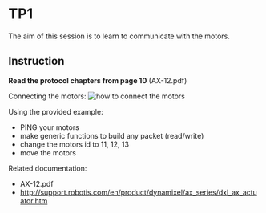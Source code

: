 # TP1

The aim of this session is to learn to communicate with the motors.

## Instruction

**Read the protocol chapters from page 10** (AX-12.pdf)

Connecting the motors:
![how to connect the motors](https://raw.githubusercontent.com/SteveNguyen/ue_robotics/master/connection.png "How to connect the motors")

Using the provided example:
- PING your motors
- make generic functions to build any packet (read/write)
- change the motors id to 11, 12, 13
- move the motors

Related documentation:

- AX-12.pdf
- http://support.robotis.com/en/product/dynamixel/ax_series/dxl_ax_actuator.htm
